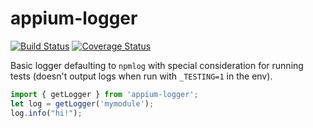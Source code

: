 appium-logger
===================

[![Build Status](https://travis-ci.org/appium/logger.svg?branch=master)](https://travis-ci.org/appium/logger)
[![Coverage Status](https://coveralls.io/repos/appium/logger/badge.svg?branch=master)](https://coveralls.io/r/appium/logger?branch=master)

Basic logger defaulting to `npmlog` with special consideration for running
tests (doesn't output logs when run with `_TESTING=1` in the env).

```js
import { getLogger } from 'appium-logger';
let log = getLogger('mymodule');
log.info("hi!");
```
